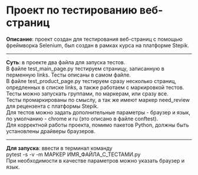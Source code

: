 # Проект по тестированию веб-страниц 
**Описание**: проект создан для тестирования веб-страниц с помощью фреймворка Selenium, был создан в рамках курса на платформе Stepik.
***
**Суть**: в проекте два файла для запуска тестов.<br/>
В файле test_main_page.py тестируем страницу, записанную в перменную links. Тесты описаны в самом файле.<br/>
В файле test_product_page.py тестируем сразу несколько страниц, опредленных в списке links, а также работаем с маркировкой тестов. Тесты можно запускать группами, по маркерам, или сразу все. <br/>
Тесты промаркированы по смыслу, а так же имеют маркер need_review для рецензента с платформы Stepik.<br/>
Для тестов можно задать дополнительные параметры - браузер и язык, по умолчанию - chrome и ru (это описано в файле conftest).<br/>
Для корректной работы проекта, помимо пакетов Python, должны быть установлены драйверы браузеров.
***
**Для запуска**: ввести в терминал команду <br/>
pytest -s -v -m МАРКЕР ИМЯ_ФАЙЛА_С_ТЕСТАМИ.py<br/>
При необходимости в качестве параметров можно указать браузер и язык.
